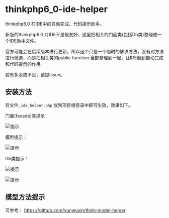 # thinkphp6_0-ide-helper

thinkphp6.0 在IDE中的自动完成、代码提示助手。

新版的thinkphp6.0 对IDE不是很友好，这里把相关的门面类(包括Db类)整理成一个IDE助手文件。


官方可能会在后续版本进行更新，所以这个只是一个临时的解决方法，没有对方法进行筛选，而是把相关类的public function 全部整理到一起，让IDE起到自动完成和代码提示的作用。

若有多余或不足，请提Issue。

## 安装方法
将文件`_ide_helper.php` 放到项目根目录中即可生效，效果如下。

门面(facade)类提示：

![提示](https://s2.ax1x.com/2019/11/30/QEqwTJ.png)




模型提示：

![提示](https://s2.ax1x.com/2019/11/30/QEqDYR.png)

Db类提示：

![提示](https://s2.ax1x.com/2019/11/30/QEqdw4.png)

![提示](https://s2.ax1x.com/2019/11/30/QEqrf1.png)


## 模型方法提示


可参考： https://github.com/yunwuxin/think-model-helper

